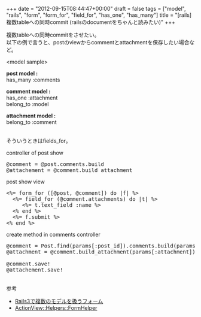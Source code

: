 +++
date = "2012-09-15T08:44:47+00:00"
draft = false
tags = ["model", "rails", "form", "form_for", "field_for", "has_one", "has_many"]
title = "[rails]複数tableへの同時commit (railsのdocumentをちゃんと読みたい)"
+++
<p>複数tableへの同時commitをさせたい。<br />以下の例で言うと、postのviewからcommentとattachmentを保存したい場合など。</p>&#13;
<p>&lt;model sample&gt;</p>&#13;
<p><strong>post model :</strong><br />has_many :comments </p>&#13;
<p><strong>comment model : </strong><br />has_one :attachment<br />belong_to :model </p>&#13;
<p><strong>attachment model : <br /></strong>belong_to :comment</p>&#13;
<p><br />そういうときはfields_for。</p>&#13;
<p>controller of post show</p>&#13;
<pre>@comment = @post.comments.build<br />@attachement = @comment.build_attachment </pre>&#13;
<p>post show view</p>&#13;
<pre>&lt;%= form_for ([@post, @comment]) do |f| %&gt;<br />  &lt;%= field_for (@comment.attachments) do |t| %&gt;<br />     &lt;%= t.text_field :name %&gt;<br />  &lt;% end %&gt;<br />  &lt;%= f.submit %&gt;<br />&lt;% end %&gt; </pre>&#13;
<p>create method in comments controller</p>&#13;
<pre>@comment = Post.find(params[:post_id]).comments.build(params[:comment])<br />@attachment = @comment.build_attachment(params[:attachment]) <br /><br />@comment.save!<br />@attachement.save! </pre>&#13;
<p><br />参考</p>&#13;
<ul><li><a href="http://qiita.com/items/7709710a45c14e20ad3a" title="Rails3で複数のモデルを扱うフォーム">Rails3で複数のモデルを扱うフォーム</a></li>&#13;
<li><a href="http://api.rubyonrails.org/classes/ActionView/Helpers/FormHelper.html#method-i-fields_for">ActionView::Helpers::FormHelper</a></li>&#13;
</ul>